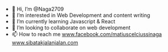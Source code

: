 - 👋 Hi, I’m @Naga2709
- 👀 I’m interested in Web Development and content writing
- 🌱 I’m currently learning Javascript & React
- 💞️ I’m looking to collaborate on web development
- 📫 How to reach me www.facebook.com/matiuscelciussinaga www.sibatakjalanjalan.com

<!---
Naga2709/Naga2709 is a ✨ special ✨ repository because its `README.md` (this file) appears on your GitHub profile.
You can click the Preview link to take a look at your changes.
--->
